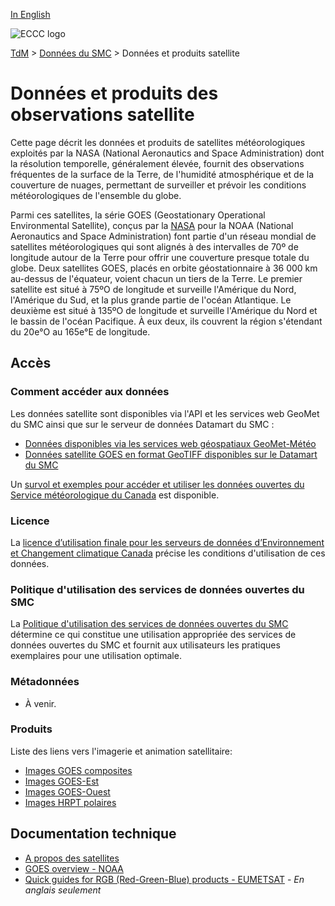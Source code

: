 [In English](readme_satellite_en.md)

![ECCC logo](../../img_eccc-logo.png)

[TdM](../../readme_fr.md) > [Données du SMC](../readme_fr.md) > Données et produits satellite

# Données et produits des observations satellite

Cette page décrit les données et produits de satellites météorologiques exploités par la NASA (National Aeronautics and Space Administration) dont la résolution temporelle, généralement élevée, fournit des observations fréquentes de la surface de la Terre, de l'humidité atmosphérique et de la couverture de nuages, permettant de surveiller et prévoir les conditions météorologiques de l'ensemble du globe.

Parmi ces satellites, la série GOES (Geostationary Operational Environmental Satellite), conçus par la [NASA](https://science.nasa.gov/mission/goes/) pour la NOAA (National Aeronautics and Space Administration) font partie d'un réseau mondial de satellites météorologiques qui sont alignés à des intervalles de 70º de longitude autour de la Terre pour offrir une couverture presque totale du globe. Deux satellites GOES, placés en orbite géostationnaire à 36 000 km au-dessus de l'équateur, voient chacun un tiers de la Terre. Le premier satellite est situé à 75ºO de longitude et surveille l'Amérique du Nord, l'Amérique du Sud, et la plus grande partie de l'océan Atlantique. Le deuxième est situé à 135ºO de longitude et surveille l'Amérique du Nord et le bassin de l'océan Pacifique. À eux deux, ils couvrent la région s'étendant du 20e°O au 165e°E de longitude.

## Accès

### Comment accéder aux données

Les données satellite sont disponibles via l'API et les services web GeoMet du SMC ainsi que sur le serveur de données Datamart du SMC :

* [Données disponibles via les services web géospatiaux GeoMet-Météo](../../msc-geomet/readme_fr.md)   
* [Données satellite GOES en format GeoTIFF disponibles sur le Datamart du SMC](readme_satelliteGOES-datamart_fr.md)
 
Un [survol et exemples pour accéder et utiliser les données ouvertes du Service météorologique du Canada](../../usage/readme_fr.md) est disponible.

### Licence

La [licence d’utilisation finale pour les serveurs de données d’Environnement et Changement climatique Canada](../../licence/readme_fr.md) précise les conditions d'utilisation de ces données.

### Politique d'utilisation des services de données ouvertes du SMC

La [Politique d'utilisation des services de données ouvertes du SMC](../../usage-policy/readme_fr.md) détermine ce qui constitue une utilisation appropriée des services de données ouvertes du SMC et fournit aux utilisateurs les pratiques exemplaires pour une utilisation optimale.

### Métadonnées

* À venir.

### Produits

Liste des liens vers l'imagerie et animation satellitaire:

* [Images GOES composites](https://meteo.gc.ca/satellite/index_f.html#goes_composites)
* [Images GOES-Est](https://meteo.gc.ca/satellite/index_f.html#goes_east)
* [Images GOES-Ouest](https://meteo.gc.ca/satellite/index_f.html#goes_west)
* [Images HRPT polaires](https://meteo.gc.ca/satellite/index_f.html#hrpt)



## Documentation technique

* [A propos des satellites](https://www.canada.ca/fr/environnement-changement-climatique/services/conditions-meteorologiques-ressources-outils-generaux/satellites.html)
* [GOES overview - NOAA](https://www.noaasis.noaa.gov/GOES/goes_overview.html)
* [Quick guides for RGB (Red-Green-Blue) products - EUMETSAT](https://resources.eumetrain.org/rgb_quick_guides/index.html) - _En anglais seulement_ 

  